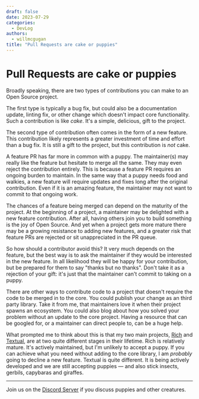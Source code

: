 ```yaml
---
draft: false
date: 2023-07-29
categories:
  - DevLog
authors:
  - willmcgugan
title: "Pull Requests are cake or puppies"
---
```


# Pull Requests are cake or puppies

Broadly speaking, there are two types of contributions you can make to an Open Source project.

<!-- more -->

The first type is typically a bug fix, but could also be a documentation update, linting fix, or other change which doesn't impact core functionality.
Such a contribution is like *cake*.
It's a simple, delicious, gift to the project.

The second type of contribution often comes in the form of a new feature.
This contribution likely represents a greater investment of time and effort than a bug fix.
It is still a gift to the project, but this contribution is *not* cake.

A feature PR has far more in common with a puppy.
The maintainer(s) may really like the feature but hesitate to merge all the same.
They may even reject the contribution entirely.
This is because a feature PR requires an ongoing burden to maintain.
In the same way that a puppy needs food and walkies, a new feature will require updates and fixes long after the original contribution.
Even if it is an amazing feature, the maintainer may not want to commit to that ongoing work.

The chances of a feature being merged can depend on the maturity of the project.
At the beginning of a project, a maintainer may be delighted with a new feature contribution.
After all, having others join you to build something is the joy of Open Source.
And yet when a project gets more mature there may be a growing resistance to adding new features, and a greater risk that feature PRs are rejected or sit unappreciated in the PR queue.

So how should a contributor avoid this?
It very much depends on the feature, but the best way is to ask the maintainer if they would be interested in the new feature.
In all likelihood they will be happy for your contribution, but be prepared for them to say "thanks but no thanks".
Don't take it as a rejection of your gift: it's just that the maintainer can't commit to taking on a puppy.

There are other ways to contribute code to a project that doesn't require the code to be merged in to the core.
You could publish your change as an third party library.
Take it from me, that maintainers love it when their project spawns an ecosystem.
You could also blog about how you solved your problem without an update to the core project.
Having a resource that can be googled for, or a maintainer can direct people to, can be a huge help.

What prompted me to think about this is that my two main projects, [Rich](https://github.com/Textualize/rich) and [Textual](https://github.com/Textualize/textual), are at two quite different stages in their lifetime. Rich is relatively mature. It's actively maintained, but I'm unlikely to accept a puppy. If you can achieve what you need without adding to the core library, I am *probably* going to decline a new feature. Textual is quite different. It is being actively developed and we are still accepting puppies &mdash; and also stick insects, gerbils, capybaras and giraffes.

---

Join us on the [Discord Server](https://discord.gg/Enf6Z3qhVr) if you discuss puppies and other creatures.
